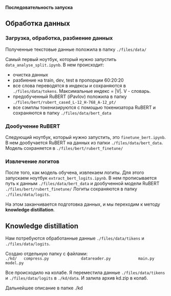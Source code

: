 **Последовательность запуска**

## Обработка данных

### Загрузка, обработка, разбиение данных

Полученные текстовые данные положила в папку `./files/data/`

Самый первый ноутбук, который нужно запустить `data_analyse_split.ipynb`. 
В нем происходит:
 * очистка данных
 * разбиение на train, dev, test в пропорции 60:20:20 
 * все слова переводятся в индексы и сохраняются в  `./files/data/tokens`. Максимальные индекс = |V|. V - словарь.
 * предобученный  RuBERT (iPavlov) положила в папку `./files/bert/rubert_cased_L-12_H-768_A-12_pt/`
 * все сэмплы токенизируются с помощью токенизатора RuBERT и сохраняются в папку `./files/data/bert_data`
 
### Дообучение RuBERT

 Следующий ноутбук, который нужно запустить, это `finetune_bert.ipynb`. В нем дообучается RuBERT на данных из папки `./files/data/bert_data`. Модель сохраняется в `./files/bert/rubert_finetune/`
 
### Извлечение логитов

После того, как модель обучена, извлекаем логиты. Для этого запускаем ноутбук `extract_bert_logits.ipynb`. В нем прописывается путь к данным `./files/data/bert_data` и дообученной модели RuBERT `./files/bert/rubert_finetune/`
Логиты сохраняются в папку `./files/data/logits`.

На этом заканчивается подготовка данных, и мы переходим к методу **knowledge distillation**. 

## Knowledge distillation

Нам потребуются обработанные данные `./files/data/tikens` и `./files/data/logits`.

Создаю отдельную папку с файлами:  
`./kd/  
    compress.py             
    datareader.py           
    main.py                 
    model.py`  

Все происходило на колабе. Я переместила  данные `./files/data/tikens` и `./files/data/logits` в `./kd/data`. И залила архив kd.zip в колаб. 

Дальнейшее описание в папке ./kd
